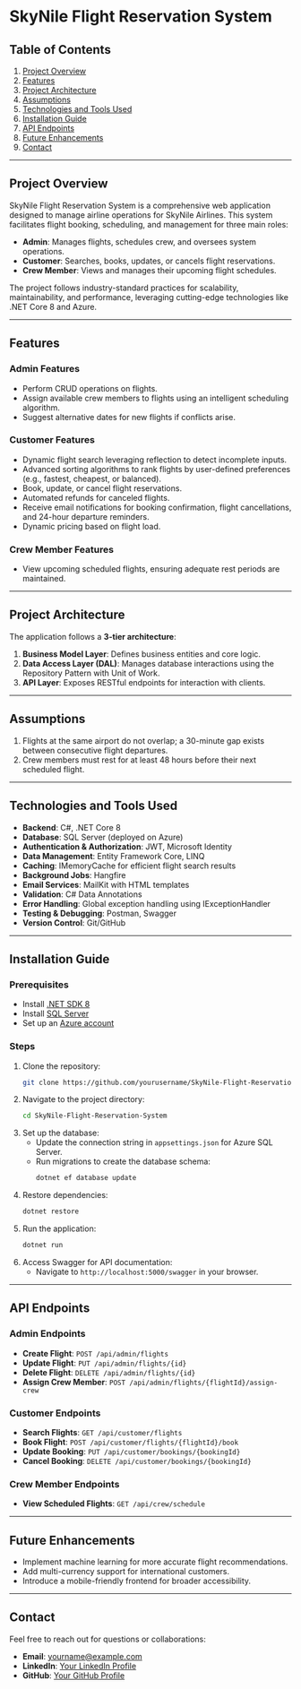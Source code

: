# SkyNile Flight Reservation System

## Table of Contents
1. [Project Overview](#project-overview)
2. [Features](#features)
3. [Project Architecture](#project-architecture)
4. [Assumptions](#assumptions)
5. [Technologies and Tools Used](#technologies-and-tools-used)
6. [Installation Guide](#installation-guide)
7. [API Endpoints](#api-endpoints)
8. [Future Enhancements](#future-enhancements)
9. [Contact](#contact)

---

## Project Overview
SkyNile Flight Reservation System is a comprehensive web application designed to manage airline operations for SkyNile Airlines. This system facilitates flight booking, scheduling, and management for three main roles:

- **Admin**: Manages flights, schedules crew, and oversees system operations.
- **Customer**: Searches, books, updates, or cancels flight reservations.
- **Crew Member**: Views and manages their upcoming flight schedules.

The project follows industry-standard practices for scalability, maintainability, and performance, leveraging cutting-edge technologies like .NET Core 8 and Azure.

---

## Features

### Admin Features
- Perform CRUD operations on flights.
- Assign available crew members to flights using an intelligent scheduling algorithm.
- Suggest alternative dates for new flights if conflicts arise.

### Customer Features
- Dynamic flight search leveraging reflection to detect incomplete inputs.
- Advanced sorting algorithms to rank flights by user-defined preferences (e.g., fastest, cheapest, or balanced).
- Book, update, or cancel flight reservations.
- Automated refunds for canceled flights.
- Receive email notifications for booking confirmation, flight cancellations, and 24-hour departure reminders.
- Dynamic pricing based on flight load.

### Crew Member Features
- View upcoming scheduled flights, ensuring adequate rest periods are maintained.

---

## Project Architecture
The application follows a **3-tier architecture**:

1. **Business Model Layer**: Defines business entities and core logic.
2. **Data Access Layer (DAL)**: Manages database interactions using the Repository Pattern with Unit of Work.
3. **API Layer**: Exposes RESTful endpoints for interaction with clients.

---

## Assumptions
1. Flights at the same airport do not overlap; a 30-minute gap exists between consecutive flight departures.
2. Crew members must rest for at least 48 hours before their next scheduled flight.

---

## Technologies and Tools Used
- **Backend**: C#, .NET Core 8
- **Database**: SQL Server (deployed on Azure)
- **Authentication & Authorization**: JWT, Microsoft Identity
- **Data Management**: Entity Framework Core, LINQ
- **Caching**: IMemoryCache for efficient flight search results
- **Background Jobs**: Hangfire
- **Email Services**: MailKit with HTML templates
- **Validation**: C# Data Annotations
- **Error Handling**: Global exception handling using IExceptionHandler
- **Testing & Debugging**: Postman, Swagger
- **Version Control**: Git/GitHub

---

## Installation Guide

### Prerequisites
- Install [.NET SDK 8](https://dotnet.microsoft.com/download/dotnet/8.0)
- Install [SQL Server](https://www.microsoft.com/en-us/sql-server)
- Set up an [Azure account](https://azure.microsoft.com/)

### Steps
1. Clone the repository:
   ```bash
   git clone https://github.com/yourusername/SkyNile-Flight-Reservation-System.git
   ```
2. Navigate to the project directory:
   ```bash
   cd SkyNile-Flight-Reservation-System
   ```
3. Set up the database:
   - Update the connection string in `appsettings.json` for Azure SQL Server.
   - Run migrations to create the database schema:
     ```bash
     dotnet ef database update
     ```
4. Restore dependencies:
   ```bash
   dotnet restore
   ```
5. Run the application:
   ```bash
   dotnet run
   ```
6. Access Swagger for API documentation:
   - Navigate to `http://localhost:5000/swagger` in your browser.

---

## API Endpoints

### Admin Endpoints
- **Create Flight**: `POST /api/admin/flights`
- **Update Flight**: `PUT /api/admin/flights/{id}`
- **Delete Flight**: `DELETE /api/admin/flights/{id}`
- **Assign Crew Member**: `POST /api/admin/flights/{flightId}/assign-crew`

### Customer Endpoints
- **Search Flights**: `GET /api/customer/flights`
- **Book Flight**: `POST /api/customer/flights/{flightId}/book`
- **Update Booking**: `PUT /api/customer/bookings/{bookingId}`
- **Cancel Booking**: `DELETE /api/customer/bookings/{bookingId}`

### Crew Member Endpoints
- **View Scheduled Flights**: `GET /api/crew/schedule`

---

## Future Enhancements
- Implement machine learning for more accurate flight recommendations.
- Add multi-currency support for international customers.
- Introduce a mobile-friendly frontend for broader accessibility.

---

## Contact
Feel free to reach out for questions or collaborations:
- **Email**: yourname@example.com
- **LinkedIn**: [Your LinkedIn Profile](https://linkedin.com/in/yourprofile)
- **GitHub**: [Your GitHub Profile](https://github.com/yourusername)

